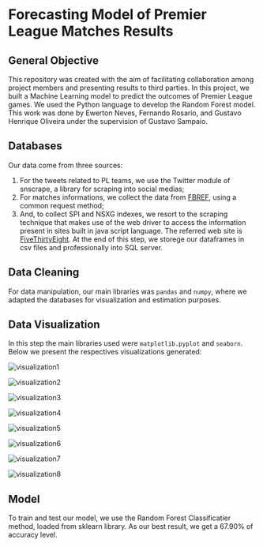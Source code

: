 # Forecasting Model of Premier League Matches Results

## General Objective
This repository was created with the aim of facilitating collaboration among project members and presenting results to third parties. In this project, we built a Machine Learning model to predict the outcomes of Premier League games. We used the Python language to develop the Random Forest model. This work was done by Ewerton Neves, Fernando Rosario, and Gustavo Henrique Oliveira under the supervision of Gustavo Sampaio.

## Databases
Our data come from three sources:
   1. For the tweets related to PL teams, we use the Twitter module of snscrape, a library for scraping into social medias;
   2. For matches informations, we collect the data from [FBREF](https://fbref.com/en/), using a common request method;
   3. And, to collect SPI and NSXG indexes, we resort to the scraping technique that makes use of the web driver to access the information present in sites built in java script language. The referred web site is [FiveThirtyEight](https://fivethirtyeight.com/).
At the end of this step, we storege our dataframes in csv files and professionally into SQL server.
## Data Cleaning
For data manipulation, our main libraries was `pandas` and `numpy`, where we adapted the databases for visualization and estimation purposes.

## Data Visualization
In this step the main libraries used were `matplotlib.pyplot` and `seaborn`. Below we present the respectives visualizations generated:

![visualization1](images/vis1.jpg)

![visualization2](images/vis2.jpg)

![visualization3](images/vis3.jpg)

![visualization4](images/vis4.jpg)

![visualization5](images/vis5.jpg)

![visualization6](images/vis6.jpg)

![visualization7](images/vis7.jpg)

![visualization8](images/vis8.jpg)

## Model
To train and test our model, we use the Random Forest Classificatier method, loaded from sklearn library. As our best result, we get a 67.90% of accuracy level.